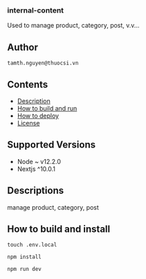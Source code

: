### internal-content

Used to manage product, category, post, v.v...

## Author

    tamth.nguyen@thuocsi.vn

## Contents

- [Description](#descriptions)
- [How to build and run](#how-to-build-and-install)
- [How to deploy](#how-to-deploy)
- [License](#license)

## Supported Versions

- Node ~ v12.2.0
- Nextjs  ^10.0.1

## Descriptions

manage product, category, post

## How to build and install

    touch .env.local
    
    npm install

    npm run dev

